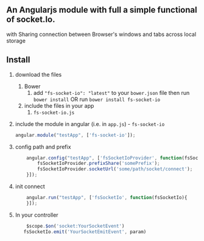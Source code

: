 ## An Angularjs module with full a simple functional of socket.Io.
with Sharing connection between Browser's windows and tabs across local storage


## Install
1. download the files
	1. Bower
		1. add `"fs-socket-io": "latest"` to your `bower.json` file then run `bower install` OR run `bower install fs-socket-io`
    2. include the files in your app
	    1. `fs-socket-io.js`

2. include the module in angular (i.e. in `app.js`) - `fs-socket-io`
	```javascript
	angular.module("testApp", ['fs-socket-io']);
	```
3. config path and prefix	
    ```javascript
    	angular.config("testApp", ['fsSocketIoProvider', function(fsSocketIoProvider){
    	    fsSocketIoProvider.prefixShare('somePrefix');
    	    fsSocketIoProvider.socketUrl('some/path/socket/connect');
    	}]);
    ```
    
4. init connect
    ```javascript
        angular.run("testApp", ['fsSocketIo', function(fsSocketIo){
        }]);
    ```
5. In your controller
    ```javascript
        $scope.$on('socket:YourSocketEvent')
       fsSocketIo.emit('YourSocketEmitEvent', param)
   ```